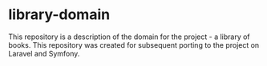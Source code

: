 # library-domain
This repository is a description of the domain for the project - a library of books. This repository was created for subsequent porting to the project on Laravel and Symfony.
